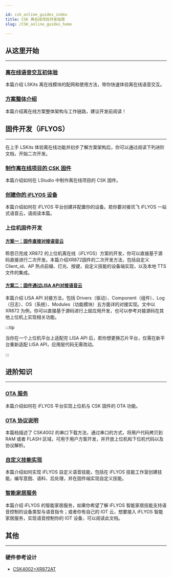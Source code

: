 ```yaml
---

id: csk_online_guides_index
title: CSK 离在线项目开发指南
slug: /CSK_online_guides_home

---
```


## 从这里开始
-------------

### [离在线语音交互初体验](/CSK_online_guides/getting_start)

本篇介绍 LSKits 离在线模块的配网和使用方法，带你快速体验离在线语音交互。

### [方案整体介绍](/CSK_online_guides/developer_guides)

本篇介绍离在线方案整体架构与工作链路，建议开发前阅读！


## 固件开发（iFLYOS）
---------------

在上手 LSKits 体验离在线功能并初步了解方案架构后，你可以通过阅读下列进阶文档，开始二次开发。

### [制作离在线项目的 CSK 固件](/CSK_online_guides/CSK_online_firmware)

本篇介绍如何在 LStudio 中制作离在线项目的 CSK 固件。

### [创建你的 iFLYOS 设备](/CSK_online_guides/Create_iFLYOS_equipment)

本篇介绍如何在 iFLYOS 平台创建并配置你的设备。若你要对接讯飞 iFLYOS 一站式语音云，请阅读本篇。

### 上位机固件开发

#### [方案一：固件直接对接语音云](/CSK_online_guides/xr872_evs)

聆思已完成 XR872 的上位机离在线（iFLYOS）方案的开发，你可以直接基于源码直接进行二次开发。本篇介绍XR872固件的二次开发方法，包括自定义 Client_id、AP 热点前缀、灯光、按键，自定义技能的设备端实现，以及本地 TTS 文件的集成。

#### [方案二：固件通过LISA API对接语音云](/xr872_lisa)

本篇介绍 LISA API 对接方法，包括  Drivers（驱动）、Component（组件）、Log（日志）、OS（系统）、Modules（功能模块）五方面详的对接实现。文中以 XR872 为例，你可以直接基于源码进行上层应用开发，也可以参考对接源码在其他上位机上实现相关功能。

:::tip

当你在一个上位机平台上适配完 LISA API 后，若你想更换芯片平台，仅需在新平台重新适配 LISA API，应用层代码无需改动。

:::


## 进阶知识
---------------

### [OTA 服务](/CSK_online_guides/OTA_service)

本篇介绍如何在 iFLYOS 平台实现上位机与 CSK 固件的 OTA 功能。

### [OTA 协议说明](/serial_protocol)

本篇档描述了 CSK4002 的串口下载方法，通过串口的方式，将用户代码拷贝到 RAM 或者 FLASH 区域，可用于用户方案开发，并开放上位机和下位机代码以及协议解析。

### [自定义技能实现](https://doc.iflyos.cn/studio/#%E6%8A%80%E8%83%BD%E5%B7%A5%E4%BD%9C%E5%AE%A4%E7%AE%80%E4%BB%8B)

本篇介绍如何实现 iFLYOS 自定义语音技能，包括在 iFLYOS 技能工作室创建技能，编写意图、语料、后处理，并在固件端实现自定义技能。

### [智能家居服务](https://doc.iflyos.cn/service/iot/#%E6%99%BA%E8%83%BD%E5%AE%B6%E5%B1%85%E6%8E%A7%E5%88%B6%E6%9C%8D%E5%8A%A1%E7%AE%80%E4%BB%8B)

本篇介绍 iFLYOS 的智能家居服务，如果你希望了解 iFLYOS 智能家居技能支持语音控制的设备类型与语音指令；或者你有自己的 IOT 云，想要接入 iFLYOS 智能家居服务，实现语音控制你的 IOT 设备，可以阅读此文档。



## 其他
----------

### 硬件参考设计

- [CSK4002+XR872AT](https://open.listenai.com/resource/open/doc_resource%2F%E7%A1%AC%E4%BB%B6%E8%AE%BE%E8%AE%A1%E6%8C%87%E5%8D%97%2F%E5%8E%9F%E7%90%86%E5%9B%BE%26PCB%E8%AE%BE%E8%AE%A1%E5%8F%82%E8%80%83%2FCSK4002%2BES7210%2BXR872%2BBT6956C_%E9%9F%B3%E7%AE%B1%E7%B1%BB%E6%A0%87%E6%A1%88%E5%8F%82%E8%80%83%E8%AE%BE%E8%AE%A1C4-18.zip)

